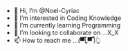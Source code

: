 - 👋 Hi, I’m @Noel-Cyriac
- 👀 I’m interested in Coding Knowledge
- 🌱 I’m currently learning Programming
- 💞️ I’m looking to collaborate on ...X_X
- 📫 How to reach me ...(▀̿Ĺ̯▀̿ ̿)👆

<!---
Noel-Cyriac/Noel-Cyriac is a ✨ special ✨ repository because its `README.md` (this file) appears on your GitHub profile.
You can click the Preview link to take a look at your changes.
--->
